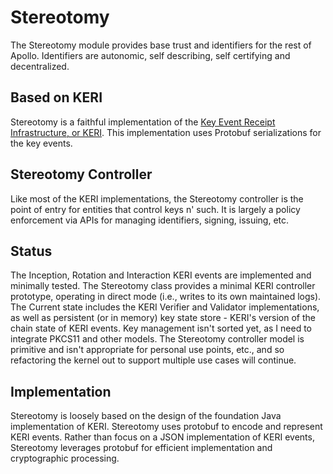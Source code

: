 # Stereotomy

The Stereotomy module provides base trust and identifiers for the rest of Apollo. Identifiers are autonomic, self
describing, self certifying and decentralized.

## Based on KERI

Stereotomy is a faithful implementation of
the [Key Event Receipt Infrastructure, or KERI](https://github.com/decentralized-identity/keri). This implementation
uses Protobuf serializations for the key events.

## Stereotomy Controller

Like most of the KERI implementations, the Stereotomy controller is the point of entry for entities that control keys n'
such. It is largely a policy enforcement via APIs for managing identifiers, signing, issuing, etc.

## Status

The Inception, Rotation and Interaction KERI events are implemented and minimally tested. The Stereotomy class provides
a minimal KERI controller prototype, operating in direct mode (i.e., writes to its own maintained logs).
The Current state includes the KERI Verifier and Validator implementations, as well as persistent (or in memory) key
state
store - KERI's version of the chain state of KERI events. Key management isn't sorted yet, as I need
to integrate PKCS11 and other models. The Stereotomy controller model is primitive and isn't appropriate for personal
use points, etc., and so refactoring the kernel out to support multiple use cases will continue.

## Implementation

Stereotomy is loosely based on the design of the foundation Java implementation of KERI.
Stereotomy uses protobuf to encode and represent KERI events.
Rather than focus on a JSON implementation of KERI events, Stereotomy
leverages protobuf for efficient implementation and cryptographic processing.  
